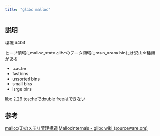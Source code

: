 ```yaml
---
title: "glibc malloc"
---
```


## 説明

環境
64bit

ヒープ領域にmalloc_state
glibcのデータ領域にmain_arena
binには沢山の種類がある
- tcache
- fastbins
- unsorted bins
- small bins
- large bins

libc 2.29
tcacheでdouble freeはできない

## 参考
[malloc(3)のメモリ管理構造](https://www.valinux.co.jp/technologylibrary/document/linux/malloc0001/)
[MallocInternals - glibc wiki (sourceware.org)](https://sourceware.org/glibc/wiki/MallocInternals)

